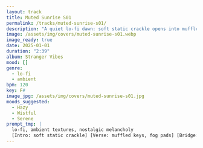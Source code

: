 ```yaml
---
layout: track
title: Muted Sunrise S01
permalink: /tracks/muted-sunrise-s01/
description: "A quiet lo-fi dawn: soft static crackle opens into muffled keys and fog pads, a tape-flutter bridge, and a distant-hum fade — ambient textures with nostalgic melancholy."
image: /assets/img/covers/muted-sunrise-s01.webp
image_ready: true
date: 2025-01-01
duration: "2:39"
album: Stranger Vibes
mood: []
genre:
  - lo-fi
  - ambient
bpm: 120
key: F#
image_jpg: /assets/img/covers/muted-sunrise-s01.jpg
moods_suggested:
  - Hazy
  - Wistful
  - Serene
prompt_tmp: |
  lo-fi, ambient textures, nostalgic melancholy
  [Intro: soft static crackle] [Verse: muffled keys, fog pads] [Bridge: tape flutter loop] [Outro: distant hum fade]
---
```

